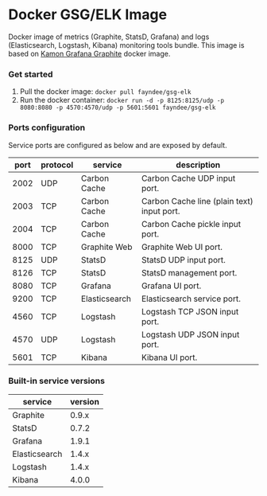 # Docker GSG/ELK Image
Docker image of metrics (Graphite, StatsD, Grafana) and logs (Elasticsearch, Logstash, Kibana) monitoring tools bundle.
This image is based on [Kamon Grafana Graphite](https://github.com/kamon-io/docker-grafana-graphite) docker image.

### Get started

1. Pull the docker image: `docker pull fayndee/gsg-elk`
2. Run the docker container: `docker run -d -p 8125:8125/udp -p 8080:8080 -p 4570:4570/udp -p 5601:5601 fayndee/gsg-elk`

### Ports configuration

Service ports are configured as below and are exposed by default.

port | protocol | service       | description
---- | -------- | ------------- | ------------------------------------------
2002 | UDP      | Carbon Cache  | Carbon Cache UDP input port.
2003 | TCP      | Carbon Cache  | Carbon Cache line (plain text) input port.
2004 | TCP      | Carbon Cache  | Carbon Cache pickle input port.  
8000 | TCP      | Graphite Web  | Graphite Web UI port.
8125 | UDP      | StatsD        | StatsD UDP input port.
8126 | TCP      | StatsD        | StatsD management port.
8080 | TCP      | Grafana       | Grafana UI port.
9200 | TCP      | Elasticsearch | Elasticsearch service port.
4560 | TCP      | Logstash      | Logstash TCP JSON input port.
4570 | UDP      | Logstash      | Logstash UDP JSON input port.
5601 | TCP      | Kibana        | Kibana UI port.

### Built-in service versions

service       | version
------------- | --------
Graphite      | 0.9.x
StatsD        | 0.7.2
Grafana       | 1.9.1
Elasticsearch | 1.4.x
Logstash      | 1.4.x
Kibana | 4.0.0
